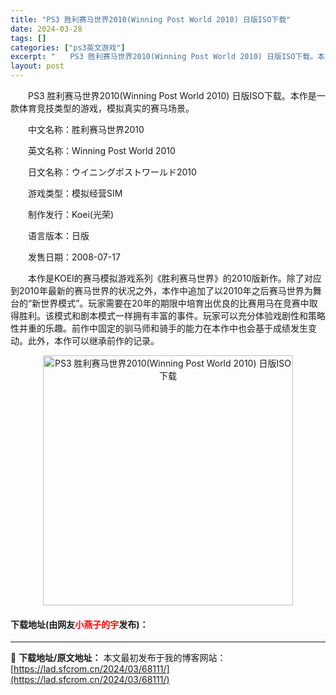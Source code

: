 ```yaml
---
title: "PS3 胜利赛马世界2010(Winning Post World 2010) 日版ISO下载"
date: 2024-03-28
tags: []
categories: ["ps3英文游戏"]
excerpt: "　　PS3 胜利赛马世界2010(Winning Post World 2010) 日版ISO下载。本作是一款体育竞技类型的游戏，模拟真实的赛马场景。 　　中文名称：胜利赛马世界2010 　　英文名称：Winning Post World 2010 　　日文名称：ウイニングポストワールド2010 　&hellip;"
layout: post
---
```


 <p>　　PS3 胜利赛马世界2010(Winning Post World 2010) 日版ISO下载。本作是一款体育竞技类型的游戏，模拟真实的赛马场景。</p> <p>　　中文名称：胜利赛马世界2010</p> <p>　　英文名称：Winning Post World 2010</p> <p>　　日文名称：ウイニングポストワールド2010</p> <p>　　游戏类型：模拟经营SIM</p> <p>　　制作发行：Koei(光荣)</p> <p>　　语言版本：日版</p> <p>　　发售日期：2008-07-17</p> <p>　　本作是KOEI的赛马模拟游戏系列《胜利赛马世界》的2010版新作。除了对应到2010年最新的赛马世界的状况之外，本作中追加了以2010年之后赛马世界为舞台的&ldquo;新世界模式&rdquo;。玩家需要在20年的期限中培育出优良的比赛用马在竞赛中取得胜利。该模式和剧本模式一样拥有丰富的事件。玩家可以充分体验戏剧性和策略性并重的乐趣。前作中固定的驯马师和骑手的能力在本作中也会基于成绩发生变动。此外，本作可以继承前作的记录。</p> <p align="center"><img align="" border="0" src="https://lad.sfcrom.cn/wp-content/uploads/2024/03/20240328_66051dc3cddbc.jpg" width="400" alt="PS3 胜利赛马世界2010(Winning Post World 2010) 日版ISO下载" /></p> <p><h4>下载地址(由网友<font color="red">小燕子的宇</font>发布)：</h4></p> 

---
📖 **下载地址/原文地址：** 本文最初发布于我的博客网站：[https://lad.sfcrom.cn/2024/03/68111/](https://lad.sfcrom.cn/2024/03/68111/)
